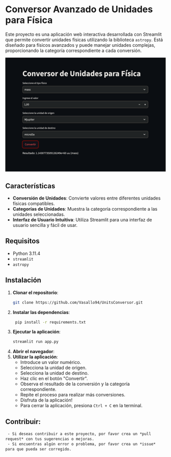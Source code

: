 # Conversor Avanzado de Unidades para Física

Este proyecto es una aplicación web interactiva desarrollada con Streamlit que permite convertir unidades físicas utilizando la biblioteca `astropy`. Está diseñado para físicos avanzados y puede manejar unidades complejas, proporcionando la categoría correspondiente a cada conversión.

![alt text](img/image.png)

## Características

- **Conversión de Unidades**: Convierte valores entre diferentes unidades físicas compatibles.
- **Categorías de Unidades**: Muestra la categoría correspondiente a las unidades seleccionadas.
- **Interfaz de Usuario Intuitiva**: Utiliza Streamlit para una interfaz de usuario sencilla y fácil de usar.

## Requisitos

- Python 3.11.4
- `streamlit`
- `astropy`

## Instalación

1. **Clonar el repositorio**:
    ```sh
    git clone https://github.com/Vasallo94/UnitsConversor.git
    ````
2. **Instalar las dependencias**:
    ```sh
     pip install -r requirements.txt
     ```
3. **Ejecutar la aplicación**:
     ```sh
     streamlit run app.py
     ```
4. **Abrir el navegador**:
5. **Utilizar la aplicación**:
     - Introduce un valor numérico.
     - Selecciona la unidad de origen.
     - Selecciona la unidad de destino.
     - Haz clic en el botón "Convertir".
     - Observa el resultado de la conversión y la categoría correspondiente.
     - Repite el proceso para realizar más conversiones.
     - Disfruta de la aplicación!
     - Para cerrar la aplicación, presiona `Ctrl + C` en la terminal.

## Contribuir:
     - Si deseas contribuir a este proyecto, por favor crea un *pull request* con tus sugerencias o mejoras.
     - Si encuentras algún error o problema, por favor crea un *issue* para que pueda ser corregido.

